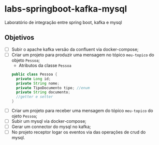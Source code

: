 # labs-springboot-kafka-mysql
Laboratório de integração entre spring boot, kafka e mysql

## Objetivos
- [ ] Subir o apache kafka versão da confluent via docker-compose;
- [ ] Criar um projeto para produzir uma mensagem no tópico `meu-topico` do objeto `Pessoa`;
  - Atributos da classe `Pessoa`
  ```java
  public class Pessoa {
    private Long id;
    private String nome;
    private TipoDocumento tipo; //enum
    private String documento;
    //getter e setter
  }
  ```
- [ ] Criar um projeto para receber uma mensagem do tópico `meu-topico` do ojeto `Pessoa`;
- [ ] Subir um mysql via docker-compose;
- [ ] Gerar um connector do mysql no kafka;
- [ ] No projeto receptor logar os eventos via das operações de crud do mysql.
